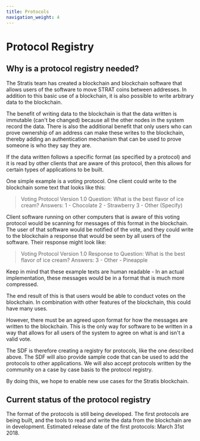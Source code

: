 ```yaml
---
title: Protocols
navigation_weight: 4
---
```

# Protocol Registry

## Why is a protocol registry needed?

The Stratis team has created a blockchain and blockchain software that allows users of the software to move STRAT coins between addresses. In addition to this basic use of a blockchain, it is also possible to write arbitrary data to the blockchain.

The benefit of writing data to the blockchain is that the data written is immutable (can't be changed) because all the other nodes in the system record the data. There is also the additional benefit that only users who can prove ownership of an address can make these writes to the blockchain, thereby adding an authentication mechanism that can be used to prove someone is who they say they are.

If the data written follows a specific format (as specified by a protocol) and it is read by other clients that are aware of this protocol, then this allows for certain types of applications to be built.

One simple example is a voting protocol. One client could write to the blockchain some text that looks like this:

> Voting Protocol Version 1.0
> Question: What is the best flavor of ice cream?
> Answers:
> 1 - Chocolate
> 2 - Strawberry
> 3 - Other (Specify)

Client software running on other computers that is aware of this voting protocol would be scanning for messages of this format in the blockchain. The user of that software would be notified of the vote, and they could write to the blockchain a response that would be seen by all users of the software. Their response might look like:

> Voting Protocol Version 1.0
> Response to Question: What is the best flavor of ice cream?
> Answers: 3 - Other - Pineapple

Keep in mind that these example texts are human readable - In an actual implementation, these messages would be in a format that is much more compressed.

The end result of this is that users would be able to conduct votes on the blockchain. In combination with other features of the blockchain, this could have many uses.

However, there must be an agreed upon format for how the messages are written to the blockchain. This is the only way for software to be written in a way that allows for all users of the system to agree on what is and isn't a valid vote.

The SDF is therefore creating a registry for protocols, like the one described above. The SDF will also provide sample code that can be used to add the protocols to other applications. We will also accept protocols written by the community on a case by case basis to the protocol registry.

By doing this, we hope to enable new use cases for the Stratis blockchain.

## Current status of the protocol registry

The format of the protocols is still being developed. The first protocols are being built, and the tools to read and write the data from the blockchain are in development. Estimated release date of the first protocols: March 31st 2018.